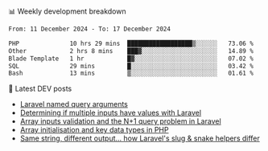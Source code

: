 📊 Weekly development breakdown
<!--START_SECTION:waka-->

```txt
From: 11 December 2024 - To: 17 December 2024

PHP              10 hrs 29 mins  ██████████████████▒░░░░░░   73.06 %
Other            2 hrs 8 mins    ███▓░░░░░░░░░░░░░░░░░░░░░   14.89 %
Blade Template   1 hr            █▓░░░░░░░░░░░░░░░░░░░░░░░   07.02 %
SQL              29 mins         █░░░░░░░░░░░░░░░░░░░░░░░░   03.42 %
Bash             13 mins         ▒░░░░░░░░░░░░░░░░░░░░░░░░   01.61 %
```

<!--END_SECTION:waka-->

📕 Latest DEV posts
<!-- BLOG-POST-LIST:START -->
- [Laravel named query arguments](https://dev.to/michaelvickersuk/laravel-named-query-arguments-28kd)
- [Determining if multiple inputs have values with Laravel](https://dev.to/michaelvickersuk/determining-if-multiple-inputs-have-values-with-laravel-km6)
- [Array inputs validation and the N+1 query problem in Laravel](https://dev.to/michaelvickersuk/array-inputs-validation-and-the-n1-query-problem-in-laravel-2agb)
- [Array initialisation and key data types in PHP](https://dev.to/michaelvickersuk/array-initialisation-and-key-data-types-in-php-1e5b)
- [Same string, different output... how Laravel&#39;s slug &amp; snake helpers differ](https://dev.to/michaelvickersuk/same-string-different-output-how-laravels-slug-snake-helpers-differ-1ccj)
<!-- BLOG-POST-LIST:END -->

